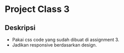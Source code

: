# Project Class 3

## Deskripsi

- Pakai css code yang sudah dibuat di assignment 3.
- Jadikan responsive berdasarkan design.
